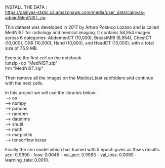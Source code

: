 INSTALL THE DATA :  
https://cainvas-static.s3.amazonaws.com/media/user_data/cainvas-admin/MedNIST.zip  

This dataset was developed in 2017 by Arturo Polanco Lozano and is called MedNIST for radiology and medical imaging. It contains 58,954 images across 6 categories: AbdomenCT (10,000), BreastMRI (8,954), ChestCT (10,000), CXR (10,000), Hand (10,000), and HeadCT (10,000), with a total size of 75.9 MB.  
  
Execute the first cell on the notebook  
!unzip -qo "MedNIST.zip"  
!rm "MedNIST.zip"  
  
Then remove all the images on the Medical_test subfolders and continue with the next cells.  

    
In this project we will use the libraries below :  
--> os   
--> numpy  
--> pandas  
--> random   
--> datetime  
--> shutil  
--> math  
--> matplotlib  
--> tensorflow keras  


      
Finally the cnn model which has trained with 5 epoch gives us thses results:  
acc: 0.9990 - loss: 0.0045 - val_acc: 0.9983 - val_loss: 0.0080 - learning_rate: 0.0010.
